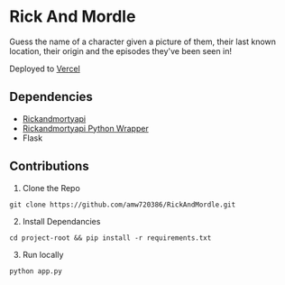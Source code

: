 # Rick And Mordle

Guess the name of a character given a picture of them, their last known location, their origin and the episodes they've been seen in!

Deployed to [Vercel](https://rick-and-mordle.vercel.app/) 

## Dependencies
 
- [Rickandmortyapi](https://rickandmortyapi.com/)
- [Rickandmortyapi Python Wrapper](https://github.com/curiousrohan/ramapi)
- Flask

## Contributions

1. Clone the Repo

```
git clone https://github.com/amw720386/RickAndMordle.git
```

2. Install Dependancies

```
cd project-root && pip install -r requirements.txt
```

3. Run locally

```
python app.py
```